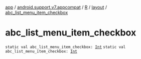 [app](../../../index.md) / [android.support.v7.appcompat](../../index.md) / [R](../index.md) / [layout](index.md) / [abc_list_menu_item_checkbox](.)

# abc_list_menu_item_checkbox

`static val abc_list_menu_item_checkbox: `[`Int`](https://kotlinlang.org/api/latest/jvm/stdlib/kotlin/-int/index.html)
`static val abc_list_menu_item_checkbox: `[`Int`](https://kotlinlang.org/api/latest/jvm/stdlib/kotlin/-int/index.html)
